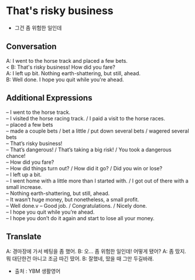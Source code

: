 # That's risky business
- 그건 좀 위험한 일인데

## Conversation
A: I went to the horse track and placed a few bets.<br><
B: That's risky business! How did you fare?<br>
A: I left up bit. Nothing earth-shattering, but still, ahead.<br>
B: Well done. I hope you quit while you're ahead.<br>

## Additional Expressions
– I went to the horse track.<br>
  – I visited the horse racing track. / I paid a visit to the horse races.<br>
– placed a few bets<br>
  – made a couple bets / bet a little / put down several bets / wagered several bets<br>
– That’s risky business!<br>
  – That’s dangerous! / That’s taking a big risk! / You took a dangerous chance!<br>
– How did you fare?<br>
  – How did things turn out? / How did it go? / Did you win or lose?<br>
– I left up a bit.<br>
  – I went home with a little more than I started with. / I got out of there with a small increase.<br>
– Nothing earth-shattering, but still, ahead.<br>
  – It wasn’t huge money, but nonetheless, a small profit.<br>
– Well done.v
  – Good job. / Congratulations. / Nicely done.<br>
– I hope you quit while you’re ahead.<br>
  – I hope you don’t do it again and start to lose all your money.<br>

## Translate
A: 경마장에 가서 베팅을 좀 했어.
B: 오... 좀 위험한 일인데! 어떻게 됐어?
A: 좀 땄지. 뭐 대단한건 아니고 조금 따긴 땄어.
B: 잘했네, 땄을 때 그만 두길바래.


- 출처 : YBM 생활영어 
